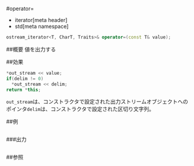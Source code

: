 #operator=
* iterator[meta header]
* std[meta namespace]

```cpp
ostream_iterator<T, CharT, Traits>& operator=(const T& value);
```

##概要
値を出力する


##効果
```cpp
*out_stream << value;
if(delim != 0)
  *out_stream << delim;
return *this;
```

`out_stream`は、コンストラクタで設定された出力ストリームオブジェクトへのポインタ`delim`は、コンストラクタで設定された区切り文字列。


##例
```cpp
```

###出力
```
```

##参照
